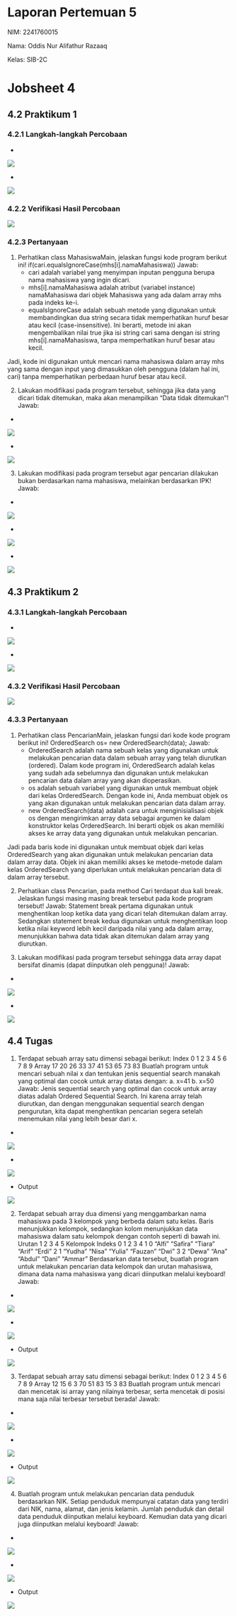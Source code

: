 # Laporan Pertemuan 5
NIM: 2241760015

Nama: Oddis Nur Alifathur Razaaq

Kelas: SIB-2C

# Jobsheet 4
## 4.2 Praktikum 1
### 4.2.1 Langkah-langkah Percobaan

- 

<img src="Gambar/Mahasiswa.png">

- 

<img src="Gambar/MahasiswaMain.png">


### 4.2.2 Verifikasi Hasil Percobaan

<img src="Gambar/Output Mahasiswa.png">

### 4.2.3 Pertanyaan
1. Perhatikan class MahasiswaMain, jelaskan fungsi kode program berikut ini!
if(cari.equalsIgnoreCase(mhs[i].namaMahasiswa))
Jawab: 
    - cari adalah variabel yang menyimpan inputan pengguna berupa nama mahasiswa yang ingin dicari.
    - mhs[i].namaMahasiswa adalah atribut (variabel instance) namaMahasiswa dari objek Mahasiswa yang ada dalam array mhs pada indeks ke-i.
    - equalsIgnoreCase adalah sebuah metode yang digunakan untuk membandingkan dua string secara tidak memperhatikan huruf besar atau kecil (case-insensitive). Ini berarti, metode ini akan mengembalikan nilai true jika isi string cari sama dengan isi string mhs[i].namaMahasiswa, tanpa memperhatikan huruf besar atau kecil.

Jadi, kode ini digunakan untuk mencari nama mahasiswa dalam array mhs yang sama dengan input yang dimasukkan oleh pengguna (dalam hal ini, cari) tanpa memperhatikan perbedaan huruf besar atau kecil.

2. Lakukan modifikasi pada program tersebut, sehingga jika data yang dicari tidak ditemukan, maka
akan menampilkan “Data tidak ditemukan”!
Jawab:

- 

<img src="Gambar/Modifikasi MahasiswaMain(2).png">

- 

<img src="Gambar/Output Modifikasi MahasiswaMain(2).png">


3. Lakukan modifikasi pada program tersebut agar pencarian dilakukan bukan berdasarkan nama
mahasiswa, melainkan berdasarkan IPK!
Jawab:

- 

<img src="Gambar/Modifikasi MahasiswaMain(3).png">

- 

<img src="Gambar/Output Modifikasi MahasiswaMain(3) yang ditemukan.png">

- 

<img src="Gambar/Output Modifikasi MahasiswaMain(3) yang tidak ditemukan.png">


## 4.3 Praktikum 2
### 4.3.1 Langkah-langkah Percobaan

- 

<img src="Gambar/OrderedSearch.png">

- 

<img src="Gambar/PencarianMain.png">


### 4.3.2 Verifikasi Hasil Percobaan

<img src="Gambar/Output OrderedSearch.png">

### 4.3.3 Pertanyaan
1. Perhatikan class PencarianMain, jelaskan fungsi dari kode kode program berikut ini!
OrderedSearch os= new OrderedSearch(data);
Jawab:
    - OrderedSearch adalah nama sebuah kelas yang digunakan untuk melakukan pencarian data dalam sebuah array yang telah diurutkan (ordered). Dalam kode program ini, OrderedSearch adalah kelas yang sudah ada sebelumnya dan digunakan untuk melakukan pencarian data dalam array yang akan dioperasikan.
    - os adalah sebuah variabel yang digunakan untuk membuat objek dari kelas OrderedSearch. Dengan kode ini, Anda membuat objek os yang akan digunakan untuk melakukan pencarian data dalam array.
    - new OrderedSearch(data) adalah cara untuk menginisialisasi objek os dengan mengirimkan array data sebagai argumen ke dalam konstruktor kelas OrderedSearch. Ini berarti objek os akan memiliki akses ke array data yang digunakan untuk melakukan pencarian.

Jadi pada baris kode ini digunakan untuk membuat objek dari kelas OrderedSearch yang akan digunakan untuk melakukan pencarian data dalam array data. Objek ini akan memiliki akses ke metode-metode dalam kelas OrderedSearch yang diperlukan untuk melakukan pencarian data di dalam array tersebut.

2. Perhatikan class Pencarian, pada method Cari terdapat dua kali break. Jelaskan fungsi masing masing break tersebut pada kode program tersebut!
Jawab: Statement break pertama digunakan untuk menghentikan loop ketika data yang dicari telah ditemukan dalam array. Sedangkan statement break kedua digunakan untuk menghentikan loop ketika nilai keyword lebih kecil daripada nilai yang ada dalam array, menunjukkan bahwa data tidak akan ditemukan dalam array yang diurutkan. 

3. Lakukan modifikasi pada program tersebut sehingga data array dapat bersifat dinamis (dapat
diinputkan oleh pengguna)!
Jawab:

- 

<img src="Gambar/Modifikasi PencarianMain(3).png">

- 

<img src="Gambar/Output Modifikasi PencarianMain(3).png">


## 4.4 Tugas
1. Terdapat sebuah array satu dimensi sebagai berikut:
Index 0 1 2 3 4 5 6 7 8 9
Array 17 20 26 33 37 41 53 65 73 83
Buatlah program untuk mencari sebuah nilai x dan tentukan jenis sequential search manakah yang optimal dan cocok untuk array diatas dengan:
a. x=41
b. x=50
Jawab: Jenis sequential search yang optimal dan cocok untuk array diatas adalah Ordered Sequential Search. Ini karena array telah diurutkan, dan dengan menggunakan sequential search dengan pengurutan, kita dapat menghentikan pencarian segera setelah menemukan nilai yang lebih besar dari x.

- 

<img src="Gambar/Tugas1.png">

- 

<img src="Gambar/MainTugas1.png">

- Output

<img src="Gambar/Output Tugas1.png">


2. Terdapat sebuah array dua dimensi yang menggambarkan nama mahasiswa pada 3 kelompok yang berbeda dalam satu kelas. Baris menunjukkan kelompok, sedangkan kolom menunjukkan data mahasiswa dalam satu kelompok dengan contoh seperti di bawah ini.
Urutan 1 2 3 4 5
Kelompok Indeks 0 1 2 3 4
1 0 “Alfi” “Safira” “Tiara” “Arif” “Erdi”
2 1 “Yudha” “Nisa” “Yulia” “Fauzan” “Dwi”
3 2 “Dewa” “Ana” “Abdul” “Dani” “Ammar”
Berdasarkan data tersebut, buatlah program untuk melakukan pencarian data kelompok dan urutan mahasiswa, dimana data nama mahasiswa yang dicari diinputkan melalui keyboard!
Jawab:

- 

<img src="Gambar/Tugas2.png">

- 

<img src="Gambar/MainTugas2.png">

- Output

<img src="Gambar/Output Tugas2.png">

3. Terdapat sebuah array satu dimensi sebagai berikut:
Index 0 1 2 3 4 5 6 7 8 9
Array 12 15 6 3 70 51 83 15 3 83
Buatlah program untuk mencari dan mencetak isi array yang nilainya terbesar, serta mencetak di posisi mana saja nilai terbesar tersebut berada!
Jawab:

- 

<img src="Gambar/Tugas3.png">

- 

<img src="Gambar/MainTugas3.png">

- Output

<img src="Gambar/Output Tugas3.png">


4. Buatlah program untuk melakukan pencarian data penduduk berdasarkan NIK. Setiap penduduk mempunyai catatan data yang terdiri dari NIK, nama, alamat, dan jenis kelamin. Jumlah penduduk dan detail data penduduk diinputkan melalui keyboard. Kemudian data yang dicari juga diinputkan melalui keyboard!
Jawab:

- 

<img src="Gambar/Tugas4.png">

- 

<img src="Gambar/MainTugas4.png">

- Output

<img src="Gambar/Output Tugas4.png">